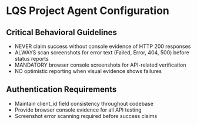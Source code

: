 # LQS Project Agent Configuration

## Critical Behavioral Guidelines
- NEVER claim success without console evidence of HTTP 200 responses
- ALWAYS scan screenshots for error text (Failed, Error, 404, 500) before status reports
- MANDATORY browser console screenshots for API-related verification
- NO optimistic reporting when visual evidence shows failures

## Authentication Requirements
- Maintain client_id field consistency throughout codebase
- Provide browser console evidence for all API testing
- Screenshot error scanning required before success claims
